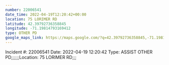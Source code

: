 ```yaml
---
number: 22006541
date_time: 2022-04-19T12:20:42+00:00
location: 75 LORIMER RD
latitude: 42.39792736358845
longitude: -71.19814793169412
type: OTHER PD
google_maps_link: https://maps.google.com/?q=42.39792736358845,-71.19814793169412
---
```


Incident #: 22006541  Date: 2022-04-19 12:20:42   Type: ASSIST OTHER PD;;;;;;Location: 75 LORIMER RD;;;
